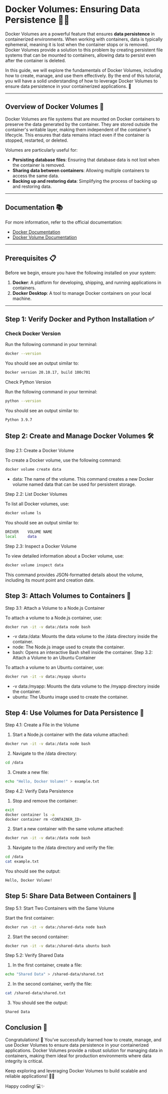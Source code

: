 # Docker Volumes: Ensuring Data Persistence 🐳💾

Docker Volumes are a powerful feature that ensures **data persistence** in containerized environments. When working with containers, data is typically ephemeral, meaning it is lost when the container stops or is removed. Docker Volumes provide a solution to this problem by creating persistent file systems that can be mounted to containers, allowing data to persist even after the container is deleted.

In this guide, we will explore the fundamentals of Docker Volumes, including how to create, manage, and use them effectively. By the end of this tutorial, you will have a solid understanding of how to leverage Docker Volumes to ensure data persistence in your containerized applications. 🚀

---

## Overview of Docker Volumes 📖

Docker Volumes are file systems that are mounted on Docker containers to preserve the data generated by the container. They are stored outside the container's writable layer, making them independent of the container's lifecycle. This ensures that data remains intact even if the container is stopped, restarted, or deleted.

Volumes are particularly useful for:
- **Persisting database files**: Ensuring that database data is not lost when the container is removed.
- **Sharing data between containers**: Allowing multiple containers to access the same data.
- **Backing up and restoring data**: Simplifying the process of backing up and restoring data.

---

## Documentation 📚

For more information, refer to the official documentation:

- [Docker Documentation](https://docs.docker.com)
- [Docker Volume Documentation](https://docs.docker.com/engine/storage/volumes/)

---

## Prerequisites 📋

Before we begin, ensure you have the following installed on your system:

1. **Docker**: A platform for developing, shipping, and running applications in containers.
2. **Docker Desktop**: A tool to manage Docker containers on your local machine.

---

## Step 1: Verify Docker and Python Installation ✅

### Check Docker Version
Run the following command in your terminal:
```bash
docker --version
```

You should see an output similar to:

```bash
Docker version 20.10.17, build 100c701
```

Check Python Version

Run the following command in your terminal:

```bash
python --version
```

You should see an output similar to:

```bash
Python 3.9.7
```

## Step 2: Create and Manage Docker Volumes 🛠️

Step 2.1: Create a Docker Volume

To create a Docker volume, use the following command:

```bash
docker volume create data
```
* data: The name of the volume.
This command creates a new Docker volume named data that can be used for persistent storage.

Step 2.2: List Docker Volumes

To list all Docker volumes, use:

```bash
docker volume ls
```
You should see an output similar to:

```bash
DRIVER    VOLUME NAME
local     data
```
Step 2.3: Inspect a Docker Volume

To view detailed information about a Docker volume, use:

```bash
docker volume inspect data
```

This command provides JSON-formatted details about the volume, including its mount point and creation date.

## Step 3: Attach Volumes to Containers 🔗

Step 3.1: Attach a Volume to a Node.js Container

To attach a volume to a Node.js container, use:

```bash
docker run -it -v data:/data node bash
```

* -v data:/data: Mounts the data volume to the /data directory inside the container.
* node: The Node.js image used to create the container.
* bash: Opens an interactive Bash shell inside the container.
Step 3.2: Attach a Volume to an Ubuntu Container

To attach a volume to an Ubuntu container, use:

```bash
docker run -it -v data:/myapp ubuntu
```
* -v data:/myapp: Mounts the data volume to the /myapp directory inside the container.
* ubuntu: The Ubuntu image used to create the container.

## Step 4: Use Volumes for Data Persistence 📂

Step 4.1: Create a File in the Volume

1. Start a Node.js container with the data volume attached:

```bash
docker run -it -v data:/data node bash
```

2. Navigate to the /data directory:

```bash
cd /data
```

3. Create a new file:

```bash
echo "Hello, Docker Volume!" > example.txt
```
Step 4.2: Verify Data Persistence

1. Stop and remove the container:

```bash
exit
docker container ls -a
docker container rm <CONTAINER_ID>
```

2. Start a new container with the same volume attached:

```bash
docker run -it -v data:/data node bash
```

3. Navigate to the /data directory and verify the file:

```bash
cd /data
cat example.txt
```
You should see the output:
```bash
Hello, Docker Volume!
```

## Step 5: Share Data Between Containers 🤝

Step 5.1: Start Two Containers with the Same Volume

Start the first container:

```bash
docker run -it -v data:/shared-data node bash
```

2. Start the second container:

```bash
docker run -it -v data:/shared-data ubuntu bash
```
Step 5.2: Verify Shared Data

1. In the first container, create a file:

```bash
echo "Shared Data" > /shared-data/shared.txt
```

2. In the second container, verify the file:

```bash
cat /shared-data/shared.txt
```

3. You should see the output:

```bash
Shared Data
```

## Conclusion 🎉

Congratulations! 🎉 You’ve successfully learned how to create, manage, and use Docker Volumes to ensure data persistence in your containerized applications. Docker Volumes provide a robust solution for managing data in containers, making them ideal for production environments where data integrity is critical.

Keep exploring and leveraging Docker Volumes to build scalable and reliable applications! 🚀🐳

Happy coding! 💻✨